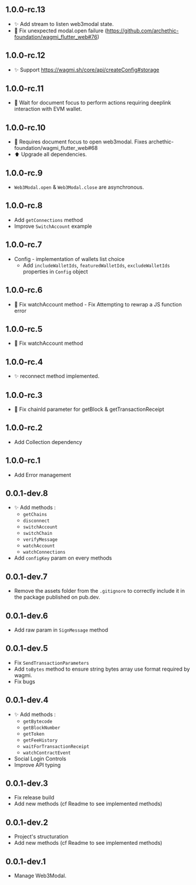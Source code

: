## 1.0.0-rc.13
* ✨ Add stream to listen web3modal state.
* 🐛 Fix unexpected modal.open failure (https://github.com/archethic-foundation/wagmi_flutter_web#76)

## 1.0.0-rc.12
* ✨ Support https://wagmi.sh/core/api/createConfig#storage

## 1.0.0-rc.11
* 🐛 Wait for document focus to perform actions requiring deeplink interaction with EVM wallet.

## 1.0.0-rc.10
* 🐛 Requires document focus to open web3modal. Fixes archethic-foundation/wagmi_flutter_web#68
* ⬆️ Upgrade all dependencies.

## 1.0.0-rc.9
* `Web3Modal.open` & `Web3Modal.close` are asynchronous.

## 1.0.0-rc.8
* Add `getConnections` method
* Improve `SwitchAccount` example

## 1.0.0-rc.7
* Config - implementation of wallets list choice
  * Add `includeWalletIds`, `featuredWalletIds`, `excludeWalletIds` properties in `Config` object

## 1.0.0-rc.6
* 🐛 Fix watchAccount method - Fix Attempting to rewrap a JS function error

## 1.0.0-rc.5
* 🐛 Fix watchAccount method

## 1.0.0-rc.4
* ✨ reconnect method implemented.

## 1.0.0-rc.3
* 🐛 Fix chainId parameter for getBlock & getTransactionReceipt

## 1.0.0-rc.2
* Add Collection dependency

## 1.0.0-rc.1
* Add Error management

## 0.0.1-dev.8
* ✨ Add methods :
  * `getChains`
  * `disconnect`
  * `switchAccount`
  * `switchChain`
  * `verifyMessage`
  * `watchAccount`
  * `watchConnections`
* Add `configKey` param on every methods

## 0.0.1-dev.7
* Remove the assets folder from the `.gitignore` to correctly include it in the package published on pub.dev.

## 0.0.1-dev.6
* Add raw param in `SignMessage` method

## 0.0.1-dev.5

* Fix `SendTransactionParameters`
* Add `toBytes` method to ensure string bytes array use format required by wagmi.
* Fix bugs

## 0.0.1-dev.4

* ✨ Add methods :
  * `getBytecode`
  * `getBlockNumber` 
  * `getToken`
  * `getFeeHistory`
  * `waitForTransactionReceipt`
  * `watchContractEvent`
* Social Login Controls
* Improve API typing


## 0.0.1-dev.3

* Fix release build
* Add new methods (cf Readme to see implemented methods)

## 0.0.1-dev.2

* Project's structuration
* Add new methods (cf Readme to see implemented methods)

## 0.0.1-dev.1

* Manage Web3Modal.